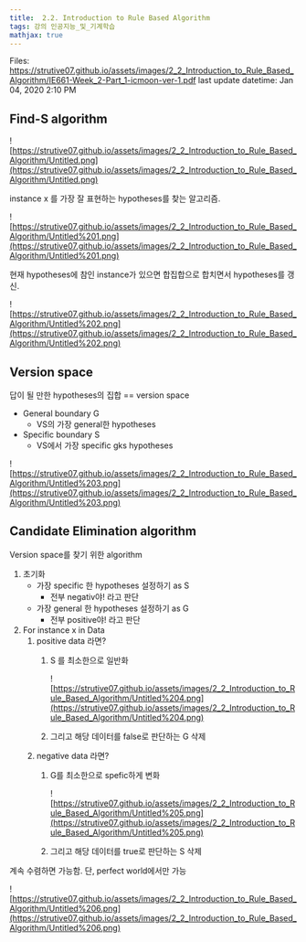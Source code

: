 ```yaml
---
title:  2.2. Introduction to Rule Based Algorithm
tags: 강의 인공지능_및_기계학습
mathjax: true
---
```



Files: https://strutive07.github.io/assets/images/2_2_Introduction_to_Rule_Based_Algorithm/IE661-Week_2-Part_1-icmoon-ver-1.pdf
last update datetime: Jan 04, 2020 2:10 PM

## Find-S algorithm

![https://strutive07.github.io/assets/images/2_2_Introduction_to_Rule_Based_Algorithm/Untitled.png](https://strutive07.github.io/assets/images/2_2_Introduction_to_Rule_Based_Algorithm/Untitled.png)

instance x 를 가장 잘 표현하는 hypotheses를 찾는 알고리즘.

![https://strutive07.github.io/assets/images/2_2_Introduction_to_Rule_Based_Algorithm/Untitled%201.png](https://strutive07.github.io/assets/images/2_2_Introduction_to_Rule_Based_Algorithm/Untitled%201.png)

현재 hypotheses에 참인 instance가 있으면 합집합으로 합치면서 hypotheses를 갱신.

![https://strutive07.github.io/assets/images/2_2_Introduction_to_Rule_Based_Algorithm/Untitled%202.png](https://strutive07.github.io/assets/images/2_2_Introduction_to_Rule_Based_Algorithm/Untitled%202.png)

## Version space

답이 될 만한 hypotheses의 집합 == version space

- General boundary G
    - VS의 가장 general한 hypotheses
- Specific boundary S
    - VS에서 가장 specific gks hypotheses

![https://strutive07.github.io/assets/images/2_2_Introduction_to_Rule_Based_Algorithm/Untitled%203.png](https://strutive07.github.io/assets/images/2_2_Introduction_to_Rule_Based_Algorithm/Untitled%203.png)

## Candidate Elimination algorithm

Version space를 찾기 위한 algorithm

1. 초기화
    - 가장 specific 한 hypotheses 설정하기 as S
        - 전부 negativ야! 라고 판단
    - 가장 general 한 hypotheses 설정하기 as G
        - 전부 positive야! 라고 판단
2. For instance x in Data
    1. positive data 라면?
        1. S 를 최소한으로 일반화

            ![https://strutive07.github.io/assets/images/2_2_Introduction_to_Rule_Based_Algorithm/Untitled%204.png](https://strutive07.github.io/assets/images/2_2_Introduction_to_Rule_Based_Algorithm/Untitled%204.png)

        2. 그리고 해당 데이터를 false로 판단하는 G 삭제
    2. negative data 라면?
        1. G를 최소한으로 spefic하게 변화

            ![https://strutive07.github.io/assets/images/2_2_Introduction_to_Rule_Based_Algorithm/Untitled%205.png](https://strutive07.github.io/assets/images/2_2_Introduction_to_Rule_Based_Algorithm/Untitled%205.png)

        2. 그리고 해당 데이터를 true로 판단하는 S 삭제

계속 수렴하면 가능함. 단, perfect world에서만 가능

![https://strutive07.github.io/assets/images/2_2_Introduction_to_Rule_Based_Algorithm/Untitled%206.png](https://strutive07.github.io/assets/images/2_2_Introduction_to_Rule_Based_Algorithm/Untitled%206.png)